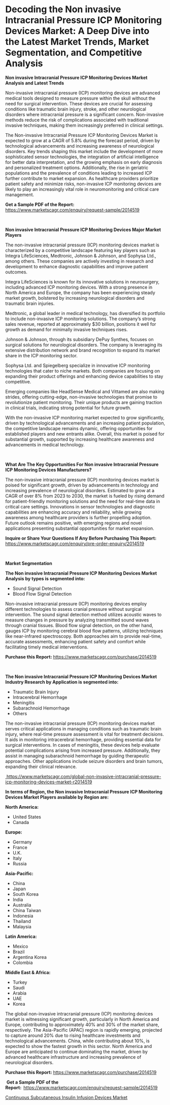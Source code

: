<p><h1>Decoding the Non invasive Intracranial Pressure ICP Monitoring Devices Market: A Deep Dive into the Latest Market Trends, Market Segmentation, and Competitive Analysis</h1></p><p><strong>Non invasive Intracranial Pressure ICP Monitoring Devices Market Analysis and Latest Trends</strong></p>
<p><p>Non-invasive intracranial pressure (ICP) monitoring devices are advanced medical tools designed to measure pressure within the skull without the need for surgical intervention. These devices are crucial for assessing conditions like traumatic brain injury, stroke, and other neurological disorders where intracranial pressure is a significant concern. Non-invasive methods reduce the risk of complications associated with traditional invasive techniques, making them increasingly preferred in clinical settings.</p><p>The Non-invasive Intracranial Pressure ICP Monitoring Devices Market is expected to grow at a CAGR of 5.8% during the forecast period, driven by technological advancements and increasing awareness of neurological disorders. Key trends shaping this market include the development of more sophisticated sensor technologies, the integration of artificial intelligence for better data interpretation, and the growing emphasis on early diagnosis and personalized treatment options. Additionally, the rise in geriatric populations and the prevalence of conditions leading to increased ICP further contribute to market expansion. As healthcare providers prioritize patient safety and minimize risks, non-invasive ICP monitoring devices are likely to play an increasingly vital role in neuromonitoring and critical care management.</p></p>
<p><strong>Get a Sample PDF of the Report:&nbsp;</strong> <a href="https://www.marketscagr.com/enquiry/request-sample/2014519?utm_campaign=3368&utm_medium=2&utm_source=Github&utm_content=ia&utm_term=29032025&utm_id=non-invasive-intracranial-pressure-icp-monitoring-devices">https://www.marketscagr.com/enquiry/request-sample/2014519</a></p>
<p>&nbsp;</p>
<p><strong>Non invasive Intracranial Pressure ICP Monitoring Devices Major Market Players</strong></p>
<p><p>The non-invasive intracranial pressure (ICP) monitoring devices market is characterized by a competitive landscape featuring key players such as Integra LifeSciences, Medtronic, Johnson & Johnson, and Sophysa Ltd., among others. These companies are actively investing in research and development to enhance diagnostic capabilities and improve patient outcomes.</p><p>Integra LifeSciences is known for its innovative solutions in neurosurgery, including advanced ICP monitoring devices. With a strong presence in North America and Europe, the company has been experiencing steady market growth, bolstered by increasing neurological disorders and traumatic brain injuries.</p><p>Medtronic, a global leader in medical technology, has diversified its portfolio to include non-invasive ICP monitoring solutions. The company’s strong sales revenue, reported at approximately $30 billion, positions it well for growth as demand for minimally invasive techniques rises.</p><p>Johnson & Johnson, through its subsidiary DePuy Synthes, focuses on surgical solutions for neurological disorders. The company is leveraging its extensive distribution network and brand recognition to expand its market share in the ICP monitoring sector.</p><p>Sophysa Ltd. and Spiegelberg specialize in innovative ICP monitoring technologies that cater to niche markets. Both companies are focusing on expanding their product offerings and enhancing device capabilities to stay competitive.</p><p>Emerging companies like HeadSense Medical and Vittamed are also making strides, offering cutting-edge, non-invasive technologies that promise to revolutionize patient monitoring. Their unique products are gaining traction in clinical trials, indicating strong potential for future growth.</p><p>With the non-invasive ICP monitoring market expected to grow significantly, driven by technological advancements and an increasing patient population, the competitive landscape remains dynamic, offering opportunities for established players and new entrants alike. Overall, this market is poised for substantial growth, supported by increasing healthcare awareness and advancements in medical technology.</p></p>
<p>&nbsp;</p>
<p><strong>What Are The Key Opportunities For Non invasive Intracranial Pressure ICP Monitoring Devices Manufacturers?</strong></p>
<p><p>The non-invasive intracranial pressure (ICP) monitoring devices market is poised for significant growth, driven by advancements in technology and increasing prevalence of neurological disorders. Estimated to grow at a CAGR of over 8% from 2023 to 2030, the market is fueled by rising demand for patient-friendly monitoring solutions and the need for real-time data in critical care settings. Innovations in sensor technologies and diagnostic capabilities are enhancing accuracy and reliability, while growing awareness among healthcare providers is further propelling adoption. Future outlook remains positive, with emerging regions and novel applications presenting substantial opportunities for market expansion.</p></p>
<p><strong>Inquire or Share Your Questions If Any Before Purchasing This Report:</strong> <a href="https://www.marketscagr.com/enquiry/pre-order-enquiry/2014519?utm_campaign=3368&utm_medium=2&utm_source=Github&utm_content=ia&utm_term=29032025&utm_id=non-invasive-intracranial-pressure-icp-monitoring-devices">https://www.marketscagr.com/enquiry/pre-order-enquiry/2014519</a></p>
<p>&nbsp;</p>
<p><strong>Market Segmentation</strong></p>
<p><strong>The Non invasive Intracranial Pressure ICP Monitoring Devices Market Analysis by types is segmented into:</strong></p>
<p><ul><li>Sound Signal Detection</li><li>Blood Flow Signal Detection</li></ul></p>
<p><p>Non-invasive intracranial pressure (ICP) monitoring devices employ different technologies to assess cranial pressure without surgical intervention. The sound signal detection method utilizes acoustic waves to measure changes in pressure by analyzing transmitted sound waves through cranial tissues. Blood flow signal detection, on the other hand, gauges ICP by monitoring cerebral blood flow patterns, utilizing techniques like near-infrared spectroscopy. Both approaches aim to provide real-time, accurate assessments, enhancing patient safety and comfort while facilitating timely medical interventions.</p></p>
<p><strong>Purchase this Report:&nbsp;</strong><a href="https://www.marketscagr.com/purchase/2014519?utm_campaign=3368&utm_medium=2&utm_source=Github&utm_content=ia&utm_term=29032025&utm_id=non-invasive-intracranial-pressure-icp-monitoring-devices">https://www.marketscagr.com/purchase/2014519</a></p>
<p>&nbsp;</p>
<p><strong>The Non invasive Intracranial Pressure ICP Monitoring Devices Market Industry Research by Application is segmented into:</strong></p>
<p><ul><li>Traumatic Brain Injury</li><li>Intracerebral Hemorrhage</li><li>Meningitis</li><li>Subarachnoid Hemorrhage</li><li>Others</li></ul></p>
<p><p>The non-invasive intracranial pressure (ICP) monitoring devices market serves critical applications in managing conditions such as traumatic brain injury, where real-time pressure assessment is vital for treatment decisions. It aids in monitoring intracerebral hemorrhage, providing essential data for surgical interventions. In cases of meningitis, these devices help evaluate potential complications arising from increased pressure. Additionally, they assist in managing subarachnoid hemorrhage by guiding therapeutic approaches. Other applications include seizure disorders and brain tumors, expanding their clinical relevance.</p></p>
<p><a href="https://www.marketscagr.com/global-non-invasive-intracranial-pressure-icp-monitoring-devices-market-r2014519?utm_campaign=3368&utm_medium=2&utm_source=Github&utm_content=ia&utm_term=29032025&utm_id=non-invasive-intracranial-pressure-icp-monitoring-devices">&nbsp;https://www.marketscagr.com/global-non-invasive-intracranial-pressure-icp-monitoring-devices-market-r2014519</a></p>
<p><strong>In terms of Region, the Non invasive Intracranial Pressure ICP Monitoring Devices Market Players available by Region are:</strong></p>
<p>
    <p> <strong> North America: </strong>
        <ul>
            <li>United States</li>
            <li>Canada</li>
        </ul>
        </p> 
    <p> <strong> Europe: </strong>
        <ul>
            <li>Germany</li>
            <li>France</li>
            <li>U.K.</li>
            <li>Italy</li>
            <li>Russia</li>
        </ul>
        </p> 
    <p> <strong> Asia-Pacific: </strong>
        <ul>
            <li>China</li>
            <li>Japan</li>
            <li>South Korea</li>
            <li>India</li>
            <li>Australia</li>
            <li>China Taiwan</li>
            <li>Indonesia</li>
            <li>Thailand</li>
            <li>Malaysia</li>
        </ul>
        </p> 
    <p> <strong> Latin America: </strong>
        <ul>
            <li>Mexico</li>
            <li>Brazil</li>
            <li>Argentina Korea</li>
            <li>Colombia</li>
        </ul>
        </p> 
    <p> <strong> Middle East & Africa: </strong>
        <ul>
            <li>Turkey</li>
            <li>Saudi</li>
            <li>Arabia</li>
            <li>UAE</li>
            <li>Korea</li>
        </ul>
    </p>
    </p>
<p><p>The global non-invasive intracranial pressure (ICP) monitoring devices market is witnessing significant growth, particularly in North America and Europe, contributing to approximately 40% and 30% of the market share, respectively. The Asia-Pacific (APAC) region is rapidly emerging, projected to capture around 20% due to rising healthcare investments and technological advancements. China, while contributing about 10%, is expected to show the fastest growth in this sector. North America and Europe are anticipated to continue dominating the market, driven by advanced healthcare infrastructure and increasing prevalence of neurological disorders.</p></p>
<p><strong>Purchase this Report: </strong><a href="https://www.marketscagr.com/purchase/2014519?utm_campaign=3368&utm_medium=2&utm_source=Github&utm_content=ia&utm_term=29032025&utm_id=non-invasive-intracranial-pressure-icp-monitoring-devices">https://www.marketscagr.com/purchase/2014519</a></p>
<p>&nbsp;<strong>Get a Sample PDF of the Report:&nbsp;&nbsp;</strong><a href="https://www.marketscagr.com/enquiry/request-sample/2014519?utm_campaign=3368&utm_medium=2&utm_source=Github&utm_content=ia&utm_term=29032025&utm_id=non-invasive-intracranial-pressure-icp-monitoring-devices">https://www.marketscagr.com/enquiry/request-sample/2014519</a></p>
<p><strong></strong></p>
<p><p><a href="https://github.com/debowflaggqw/Market-Research-Report-List-1/blob/main/continuous-subcutaneous-insulin-infusion-devices-market.md?utm_campaign=3368&utm_medium=2&utm_source=Github&utm_content=ia&utm_term=29032025&utm_id=non-invasive-intracranial-pressure-icp-monitoring-devices">Continuous Subcutaneous Insulin Infusion Devices Market</a></p></p>